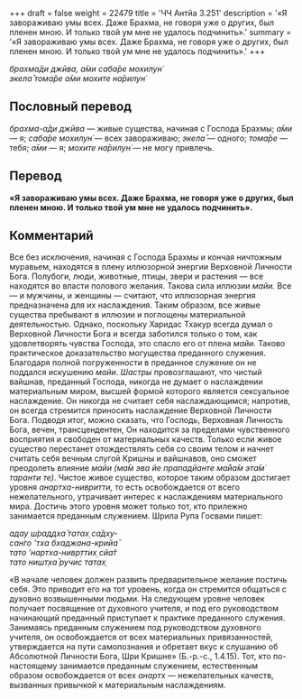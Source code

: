 +++
draft = false
weight = 22479
title = 'ЧЧ Антйа 3.251'
description = '«Я завораживаю умы всех. Даже Брахма, не говоря уже о других, был пленен мною. И только твой ум мне не удалось подчинить».'
summary = '«Я завораживаю умы всех. Даже Брахма, не говоря уже о других, был пленен мною. И только твой ум мне не удалось подчинить».'
+++

_брахма̄ди джӣва, а̄ми саба̄ре мохилун̇  
экела̄ тома̄ре а̄ми мохите на̄рилун̇_

## Пословный перевод

_брахма_\-_а̄ди_ _джӣва_ — живые существа, начиная с Господа Брахмы; _а̄ми_ — я; _саба̄ре_ _мохилун̇_ — всех завораживаю; _экела̄_ — одного; _тома̄ре_ — тебя; _а̄ми_ — я; _мохите_ _на̄рилун̇_ — не могу привлечь.

## Перевод

**«Я завораживаю умы всех. Даже Брахма, не говоря уже о других, был пленен мною. И только твой ум мне не удалось подчинить».**

## Комментарий

Все без исключения, начиная с Господа Брахмы и кончая ничтожным муравьем, находятся в плену иллюзорной энергии Верховной Личности Бога. Полубоги, люди, животные, птицы, звери и растения — все находятся во власти полового желания. Такова сила иллюзии _майи._ Все — и мужчины, и женщины — считают, что иллюзорная энергия предназначена для их наслаждения. Таким образом, все живые существа пребывают в иллюзии и поглощены материальной деятельностью. Однако, поскольку Харидас Тхакур всегда думал о Верховной Личности Бога и всегда заботился только о том, как удовлетворять чувства Господа, это спасло его от плена _майи._ Таково практическое доказательство могущества преданного служения. Благодаря полной погруженности в преданное служение он не поддался искушению _майи_. _Шастры_ провозглашают, что чистый вайшнав, преданный Господа, никогда не думает о наслаждении материальным миром, высшей формой которого является сексуальное наслаждение. Он никогда не считает себя наслаждающимся; напротив, он всегда стремится приносить наслаждение Верховной Личности Бога. Подводя итог, можно сказать, что Господь, Верховная Личность Бога, вечен, трансцендентен, Он находится за пределами чувственного восприятия и свободен от материальных качеств. Только если живое существо перестанет отождествлять себя со своим телом и начнет считать себя вечным слугой Кришны и вайшнавов, оно сможет преодолеть влияние _майи (ма̄м эва йе прападйанте ма̄йа̄м эта̄м̇ таранти те)_. Чистое живое существо, которое таким образом достигает уровня _анартха-нивритти,_ то есть освобождается от всего нежелательного, утрачивает интерес к наслаждениям материального мира. Достичь этого уровня может только тот, кто прилежно занимается преданным служением. Шрила Рупа Госвами пишет:

_адау ш́раддха̄ татах̣ са̄дху-  
сан̇го ’тха бхаджана-крийа̄  
тато ’нартха-нивр̣ттих̣ сйа̄т  
тато ништ̣ха̄ ручис татах̣_

«В начале человек должен развить предварительное желание постичь себя. Это приводит его на тот уровень, когда он стремится общаться с духовно возвышенными людьми. На следующем уровне человек получает посвящение от духовного учителя, и под его руководством начинающий преданный приступает к практике преданного служения. Занимаясь преданным служением под руководством духовного учителя, он освобождается от всех материальных привязанностей, утверждается на пути самопознания и обретает вкус к слушанию об Абсолютной Личности Бога, Шри Кришне» (Б.-р.-с., 1.4.15). Тот, кто по-настоящему занимается преданным служением, естественным образом освобождается от всех _анартх_ — нежелательных качеств, вызванных привычкой к материальным наслаждениям.
